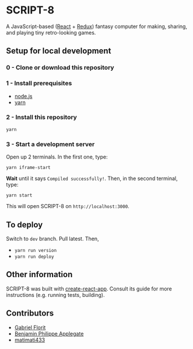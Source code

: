 # SCRIPT-8
A JavaScript-based ([React](https://reactjs.org/) + [Redux](https://redux.js.org/)) fantasy computer for making, sharing, and playing tiny retro-looking games.

## Setup for local development

### 0 - Clone or download this repository

### 1 - Install prerequisites

- [node.js](nodejs.org)
- [yarn](https://yarnpkg.com/en/)

### 2 - Install this repository

```
yarn
```

### 3 - Start a development server
Open up 2 terminals.
In the first one, type:

```
yarn iframe-start
```

**Wait** until it says `Compiled successfully!`. Then, in the second terminal, type:

```
yarn start
````

This will open SCRIPT-8 on `http://localhost:3000`.

## To deploy

Switch to `dev` branch. Pull latest. Then,

- `yarn run version`
- `yarn run deploy`

## Other information

SCRIPT-8 was built with [create-react-app](https://github.com/facebook/create-react-app). Consult its guide for more instructions (e.g. running tests, building).

## Contributors

- [Gabriel Florit](https://github.com/gabrielflorit)
- [Benjamin Philippe Applegate](https://github.com/Camto)
- [matimati433](https://github.com/matimati433)
